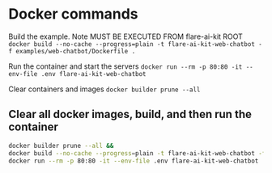 # Docker commands

Build the example. Note MUST BE EXECUTED FROM flare-ai-kit ROOT
```docker build --no-cache --progress=plain -t flare-ai-kit-web-chatbot -f examples/web-chatbot/Dockerfile .```

Run the container and start the servers
```docker run --rm -p 80:80 -it --env-file .env flare-ai-kit-web-chatbot```

Clear containers and images
```docker builder prune --all```

## Clear all docker images, build, and then run the container
```zsh
docker builder prune --all &&
docker build --no-cache --progress=plain -t flare-ai-kit-web-chatbot -f examples/web-chatbot/Dockerfile . > build.log 2>&1 &&
docker run --rm -p 80:80 -it --env-file .env flare-ai-kit-web-chatbot
```
